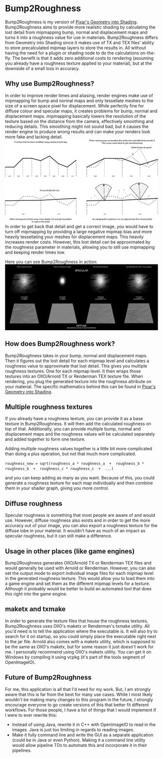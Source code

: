 # Bump2Roughness
Bump2Roughness is my version of [Pixar's Geometry into Shading](https://graphics.pixar.com/library/BumpRoughness/). 
Bump2Roughness aims to provide more realistic shading by calculating the lost detail from mipmapping bump, normal 
and displacement maps and turns it into a roughness value for use in materials. Bump2Roughness differs from Geometry into Shading
since it makes use of TX and TEX files' ability to store precalculated mipmap layers to store the results in. All without having
the need for a plugin or shading node to do the calculations on-the-fly. The benefit is that it adds zero additional costs to
rendering (assuming you already have a roughness texture applied to your material), but at the downside of a small loss in accuracy.

## Why use Bump2Roughness?
In order to improve render times and aliasing, render engines make use of mipmapping for bump and normal maps and only tessellate
meshes to the size of a screen space pixel for displacement. While perfectly fine for diffuse colour and specular maps, it creates
problems for bump, normal and displacement maps. mipmapping basically lowers the resolution of the texture based on the distance
from the camera, effectively smoothing and reducing details. This smoothing might not sound bad, but it causes the render engine
to produce wrong results and can make your renders look more fake and lacking detail. ![Implications from smoothing a displacement map](Bump2Roughness_illustration.jpg)
In order to get back that detail and get a correct image, you would have to turn off mipmapping by providing a large negative mipmap bias
and more heavily tessellating your meshes for displacement maps. This heavily increases render costs. However, this lost detail can be
approximated by the roughness parameter in materials, allowing you to still use mipmapping and keeping render times low.

Here you can see Bump2Roughness in action: ![Showcase of Bump2Roughness](Bump2Roughness_test_image.png)

## How does Bump2Roughness work?
Bump2Roughness takes in your bump, normal and displacement maps. Then it figures out the lost detail for each mipmap level and
calculates a roughness value to approximate that lost detail. This gives you multiple roughness textures. One for each mipmap level.
It then wraps those textures into an OIIO/Arnold TX or Renderman TEX texture file. When rendering, you plug the generated texture into
the roughness attribute on your material. The specific mathematics behind this can be found in [Pixar's Geometry into Shading](https://graphics.pixar.com/library/BumpRoughness/).

## Multiple roughness textures
If you already have a roughness texture, you can provide it as a base texture in Bump2Roughness. It will then add the calculated roughness
on top of that. Additionally, you can provide multiple bump, normal and displacement maps and the roughness values will be calculated separately
and added together to form one texture.

Adding multiple roughness values together is a little bit more complicated than doing a plus operation, but not that much more complicated.

```roughness_new = sqrt(roughness_a * roughness_a  +  roughness_b * roughness_b  +  roughness_c * roughness_c  +  ...)```

and you can keep adding as many as you want. Because of this, you could generate a roughness texture for each map individually and then
combine them in your shader graph, giving you more control.

## Diffuse roughness
Specular roughness is something that most people are aware of and would use. However, diffuse roughness also exists and in order to
get the more accuracy out of your image, you can also export a roughness texture for the diffuse lobe in your material. It wouldn't
have as much of an impact as specular roughness, but it can still make a difference.

## Usage in other places (like game engines)
Bump2Roughness generates OIIO/Arnold TX or Renderman TEX files and would generally be used with Arnold or Renderman. However, you can also
set the output mode to export individual image files for each mipmap level in the generated roughness texture. This would allow you to
load them into a game engine and set them as the different mipmap levels for a texture. Although it probably would be better to build
an automated tool that does this right into the game engine.

## maketx and txmake
In order to generate the texture files that house the roughness textures, Bump2Roughness uses OIIO's maketx or Renderman's txmake utility.
All you'd need is to tell the application where the executable is. It will also try to search for it on startup, so you could simply place
the executable right next to the jar file. Arnold also comes with a maketx utility, which is supposed to be the same as OIIO's maketx, but
for some reason it just doesn't work for me. I personally recommend using OIIO's maketx utility. You can get it on Windows by compiling it
using vcpkg (it's part of the tools segment of OpenImageIO).

## Future of Bump2Roughness
For me, this application is all that I'd need for my work. But, I am strongly aware that this is far from the best for many use cases.
While I most likely wouldn't be making many changes to this program in the future, I strongly encourage everyone to go create versions of
this that better fit different workflows. For those people, I have a list of things that I would implement if I were to ever rewrite this:
* Instead of using Java, rewrite it in C++ with OpenImageIO to read in the images. Java is just too limiting in regards to reading images.
* Make it fully command line and write the GUI as a separate application (could be in Java or even Python). Making it a command line utility would allow pipeline TDs to automate this and incorporate it in their pipelines.